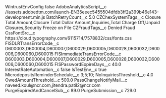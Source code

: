 <?xml version="1.0" encoding="UTF-8"?>
<CustomMetadata xmlns="http://soap.sforce.com/2006/04/metadata" xmlns:xsi="http://www.w3.org/2001/XMLSchema-instance" xmlns:xsd="http://www.w3.org/2001/XMLSchema">
    <label>WintrustEnvConfig</label>
    <protected>false</protected>
    <values>
        <field>AdobeAnalyticsScript__c</field>
        <value xsi:type="xsd:string">//assets.adobedtm.com/launch-EN35eeec5455504dfdb3ff2a399b46e143-development.min.js</value>
    </values>
    <values>
        <field>BatchRetryCount__c</field>
        <value xsi:type="xsd:double">5.0</value>
    </values>
    <values>
        <field>CZChexSystemTags__c</field>
        <value xsi:type="xsd:string">Closure Total Amount,Closure Total Dollar Amount,Inquiries,Total Charge Off,Unpaid Closures,Security Freeze on File</value>
    </values>
    <values>
        <field>CZFraudTags__c</field>
        <value xsi:type="xsd:string">Denied Fraud</value>
    </values>
    <values>
        <field>CssFontSrc__c</field>
        <value xsi:type="xsd:string">https://cloud.typography.com/6115714/7578832/css/fonts.css</value>
    </values>
    <values>
        <field>FISDLRTransErrorCode__c</field>
        <value xsi:type="xsd:string">D600003,D600004,D600007,D600029,D600005,D600028,D600032,D600006,D600060,D600015</value>
    </values>
    <values>
        <field>FISImmediateTransErrorCode__c</field>
        <value xsi:type="xsd:string">D600003,D600004,D600007,D600029,D600005,D600028,D600032,D600006,D600060,D600015</value>
    </values>
    <values>
        <field>FISPasswordExpireDays__c</field>
        <value xsi:type="xsd:double">40.0</value>
    </values>
    <values>
        <field>InterestRateAutomation__c</field>
        <value xsi:type="xsd:boolean">false</value>
    </values>
    <values>
        <field>IsTestEnv__c</field>
        <value xsi:type="xsd:boolean">true</value>
    </values>
    <values>
        <field>MicrodepositsReminderSchedule__c</field>
        <value xsi:type="xsd:string">3;5;10;</value>
    </values>
    <values>
        <field>NoInquiriesThreshold__c</field>
        <value xsi:type="xsd:double">4.0</value>
    </values>
    <values>
        <field>OwedAmountThreshold__c</field>
        <value xsi:type="xsd:double">500.0</value>
    </values>
    <values>
        <field>PassChangeNotifyMail__c</field>
        <value xsi:type="xsd:string">naveed.koul@ncr.com,jitendra.patil2@ncr.com</value>
    </values>
    <values>
        <field>PurgeExpiredAndCancelSub__c</field>
        <value xsi:type="xsd:double">89.0</value>
    </values>
    <values>
        <field>PurgeSubmission__c</field>
        <value xsi:type="xsd:double">729.0</value>
    </values>
</CustomMetadata>
